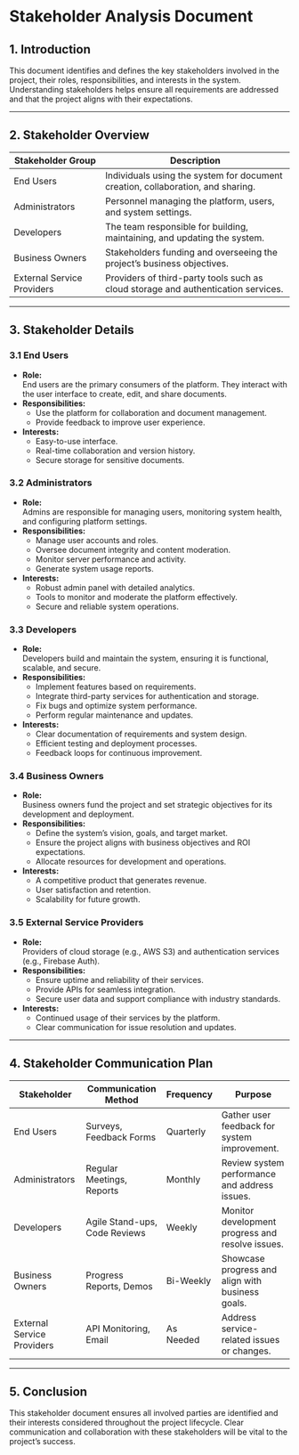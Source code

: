 # Stakeholder Analysis Document

## 1. Introduction
This document identifies and defines the key stakeholders involved in the project, their roles, responsibilities, and interests in the system. Understanding stakeholders helps ensure all requirements are addressed and that the project aligns with their expectations.

---

## 2. Stakeholder Overview

| **Stakeholder Group** | **Description**                                                                 |
|------------------------|---------------------------------------------------------------------------------|
| End Users              | Individuals using the system for document creation, collaboration, and sharing. |
| Administrators         | Personnel managing the platform, users, and system settings.                   |
| Developers             | The team responsible for building, maintaining, and updating the system.       |
| Business Owners        | Stakeholders funding and overseeing the project’s business objectives.         |
| External Service Providers | Providers of third-party tools such as cloud storage and authentication services. |

---

## 3. Stakeholder Details

### 3.1 End Users
- **Role:**  
  End users are the primary consumers of the platform. They interact with the user interface to create, edit, and share documents.  
- **Responsibilities:**  
  - Use the platform for collaboration and document management.  
  - Provide feedback to improve user experience.  
- **Interests:**  
  - Easy-to-use interface.  
  - Real-time collaboration and version history.  
  - Secure storage for sensitive documents.  

### 3.2 Administrators
- **Role:**  
  Admins are responsible for managing users, monitoring system health, and configuring platform settings.  
- **Responsibilities:**  
  - Manage user accounts and roles.  
  - Oversee document integrity and content moderation.  
  - Monitor server performance and activity.  
  - Generate system usage reports.  
- **Interests:**  
  - Robust admin panel with detailed analytics.  
  - Tools to monitor and moderate the platform effectively.  
  - Secure and reliable system operations.  

### 3.3 Developers
- **Role:**  
  Developers build and maintain the system, ensuring it is functional, scalable, and secure.  
- **Responsibilities:**  
  - Implement features based on requirements.  
  - Integrate third-party services for authentication and storage.  
  - Fix bugs and optimize system performance.  
  - Perform regular maintenance and updates.  
- **Interests:**  
  - Clear documentation of requirements and system design.  
  - Efficient testing and deployment processes.  
  - Feedback loops for continuous improvement.  

### 3.4 Business Owners
- **Role:**  
  Business owners fund the project and set strategic objectives for its development and deployment.  
- **Responsibilities:**  
  - Define the system’s vision, goals, and target market.  
  - Ensure the project aligns with business objectives and ROI expectations.  
  - Allocate resources for development and operations.  
- **Interests:**  
  - A competitive product that generates revenue.  
  - User satisfaction and retention.  
  - Scalability for future growth.  

### 3.5 External Service Providers
- **Role:**  
  Providers of cloud storage (e.g., AWS S3) and authentication services (e.g., Firebase Auth).  
- **Responsibilities:**  
  - Ensure uptime and reliability of their services.  
  - Provide APIs for seamless integration.  
  - Secure user data and support compliance with industry standards.  
- **Interests:**  
  - Continued usage of their services by the platform.  
  - Clear communication for issue resolution and updates.  

---

## 4. Stakeholder Communication Plan

| **Stakeholder**         | **Communication Method**     | **Frequency**       | **Purpose**                                       |
|--------------------------|------------------------------|---------------------|--------------------------------------------------|
| End Users                | Surveys, Feedback Forms      | Quarterly           | Gather user feedback for system improvement.     |
| Administrators           | Regular Meetings, Reports    | Monthly             | Review system performance and address issues.    |
| Developers               | Agile Stand-ups, Code Reviews| Weekly              | Monitor development progress and resolve issues. |
| Business Owners          | Progress Reports, Demos      | Bi-Weekly           | Showcase progress and align with business goals. |
| External Service Providers| API Monitoring, Email       | As Needed           | Address service-related issues or changes.       |

---

## 5. Conclusion
This stakeholder document ensures all involved parties are identified and their interests considered throughout the project lifecycle. Clear communication and collaboration with these stakeholders will be vital to the project’s success.
